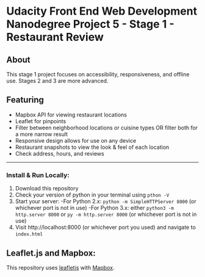 # Udacity Front End Web Development Nanodegree Project 5 - Stage 1 - Restaurant Review
## About
This stage 1 project focuses on accessibility, responsiveness, and offline use.  Stages 2 and 3 are more advanced.
## Featuring
* Mapbox API for viewing restaurant locations
* Leaflet for pinpoints
* Filter between neighborhood locations or cuisine types OR filter both for a more narrow result
* Responsive design allows for use on any device
* Restaurant snapshots to view the look & feel of each location
* Check address, hours, and reviews
---
### Install & Run Locally:
1. Download this repository
2. Check your version of python in your terminal using `pthon -V`
3. Start your server:
  -For Python 2.x: `python -m SimpleHTTPServer 8000` (or whichever port is not in use)
  -For Python 3.x: either `python3 -m http.server 8000` or `py -m http.server 8000` (or whichever port is not in use)
4. Visit http://localhost:8000 (or whichever port you used) and navigate to `index.html`

## Leaflet.js and Mapbox:
This repository uses [leafletjs](https://leafletjs.com/) with [Mapbox](https://www.mapbox.com/).



